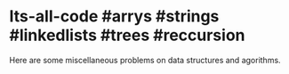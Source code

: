 # Its-all-code #arrys #strings #linkedlists #trees #reccursion
Here are some miscellaneous problems on data structures and agorithms.
